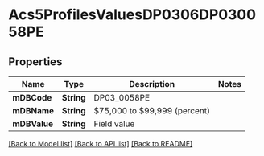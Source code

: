 # Acs5ProfilesValuesDP0306DP030058PE

## Properties
Name | Type | Description | Notes
------------ | ------------- | ------------- | -------------
**mDBCode** | **String** | DP03_0058PE | 
**mDBName** | **String** | $75,000 to $99,999 (percent) | 
**mDBValue** | **String** | Field value | 

[[Back to Model list]](../README.md#documentation-for-models) [[Back to API list]](../README.md#documentation-for-api-endpoints) [[Back to README]](../README.md)


